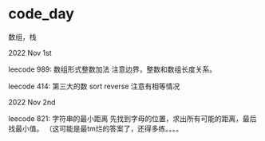 # code_day

数组，栈

2022 Nov 1st

leecode 989: 数组形式整数加法
注意边界，整数和数组长度关系。

leecode 414: 第三大的数
sort reverse 注意有相等情况

2022 Nov 2nd

leecode 821: 字符串的最小距离
先找到字母的位置，求出所有可能的距离，最后找最小值。
（这可能是最tm烂的答案了，还得多练。。。。
